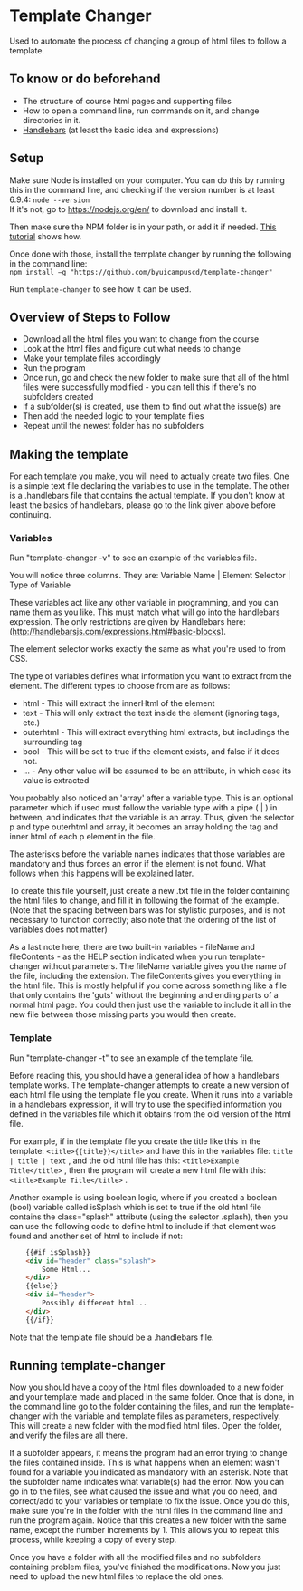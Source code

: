 # Template Changer

Used to automate the process of changing a group of html files to follow a template.

## To know or do beforehand

- The structure of course html pages and supporting files
- How to open a command line, run commands on it, and change directories in it.
- [Handlebars](http://handlebarsjs.com/) (at least the basic idea and expressions)

## Setup

Make sure Node is installed on your computer. You can do this by running this in the command line, and checking if the version number is at least 6.9.4: `node --version` <br>
If it's not, go to https://nodejs.org/en/ to download and install it.

Then make sure the NPM folder is in your path, or add it if needed. [This tutorial](https://docs.google.com/document/d/1g1SZvtLB56bxmMxzY-TIhVmaEgHKbnGrdxfiZpJ427c/edit?usp=sharing) shows how.

Once done with those, install the template changer by running the following in the command line:<br>
`npm install –g "https://github.com/byuicampuscd/template-changer"`

Run `template-changer` to see how it can be used.

## Overview of Steps to Follow

- Download all the html files you want to change from the course
- Look at the html files and figure out what needs to change
- Make your template files accordingly
- Run the program
- Once run, go and check the new folder to make sure that all of the html files were successfully modified - you can tell this if there's no subfolders created
- If a subfolder(s) is created, use them to find out what the issue(s) are
- Then add the needed logic to your template files
- Repeat until the newest folder has no subfolders

## Making the template

For each template you make, you will need to actually create two files. One is a simple text file declaring the variables to use in the template. The other is a .handlebars file that contains the actual template. If you don't know at least the basics of handlebars, please go to the link given above before continuing.

### Variables

Run "template-changer -v" to see an example of the variables file.

You will notice three columns. They are: Variable Name | Element Selector | Type of Variable

These variables act like any other variable in programming, and you can name them as you like. This must match what will go into the handlebars expression. The only restrictions are given by Handlebars here: (http://handlebarsjs.com/expressions.html#basic-blocks).

The element selector works exactly the same as what you're used to from CSS.

The type of variables defines what information you want to extract from the element. The different types to choose from are as follows:
- html - This will extract the innerHtml of the element
- text - This will only extract the text inside the element (ignoring tags, etc.)
- outerhtml - This will extract everything html extracts, but includings the surrounding tag
- bool - This will be set to true if the element exists, and false if it does not.
- ... - Any other value will be assumed to be an attribute, in which case its value is extracted

You probably also noticed an 'array' after a variable type. This is an optional parameter which if used must follow the variable type with a pipe ( | ) in between, and indicates that the variable is an array. Thus, given the selector p and type outerhtml and array, it becomes an array holding the tag and inner html of each p element in the file.

The asterisks before the variable names indicates that those variables are mandatory and thus forces an error if the element is not found. What follows when this happens will be explained later.

To create this file yourself, just create a new .txt file in the folder containing the html files to change, and fill it in following the format of the example. (Note that the spacing between bars was for stylistic purposes, and is not necessary to function correctly; also note that the ordering of the list of variables does not matter)

As a last note here, there are two built-in variables - fileName and fileContents - as the HELP section indicated when you run template-changer without parameters. The fileName variable gives you the name of the file, including the extension. The fileContents gives you everything in the html file. This is mostly helpful if you come across something like a file that only contains the 'guts' without the beginning and ending parts of a normal html page. You could then just use the variable to include it all in the new file between those missing parts you would then create.

### Template

Run "template-changer -t" to see an example of the template file.

Before reading this, you should have a general idea of how a handlebars template works. The template-changer attempts to create a new version of each html file using the template file you create. When it runs into a variable in a handlebars expression, it will try to use the specified information you defined in the variables file which it obtains from the old version of the html file. 

For example, if in the template file you create the title like this in the template: `<title>{{title}}</title>` and have this in the variables file: `title | title | text` , and the old html file has this: `<title>Example Title</title>` , then the program will create a new html file with this: `<title>Example Title</title>` .

Another example is using boolean logic, where if you created a boolean (bool) variable called isSplash which is set to true if the old html file contains the class="splash" attribute (using the selector .splash), then you can use the following code to define html to include if that element was found and another set of html to include if not:

```html
    {{#if isSplash}}
    <div id="header" class="splash">
        Some Html...
    </div>
    {{else}}
    <div id="header">
        Possibly different html...
    </div>
    {{/if}}
```

Note that the template file should be a .handlebars file.

## Running template-changer

Now you should have a copy of the html files downloaded to a new folder and your template made and placed in the same folder. Once that is done, in the command line go to the folder containing the files, and run the template-changer with the variable and template files as parameters, respectively. This will create a new folder with the modified html files. Open the folder, and verify the files are all there. 

If a subfolder appears, it means the program had an error trying to change the files contained inside. This is what happens when an element wasn't found for a variable you indicated as mandatory with an asterisk. Note that the subfolder name indicates what variable(s) had the error. Now you can go in to the files, see what caused the issue and what you do need, and correct/add to your variables or template to fix the issue. Once you do this, make sure you're in the folder with the html files in the command line and run the program again. Notice that this creates a new folder with the same name, except the number increments by 1. This allows you to repeat this process, while keeping a copy of every step.

Once you have a folder with all the modified files and no subfolders containing problem files, you've finished the modifications. Now you just need to upload the new html files to replace the old ones.